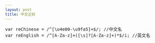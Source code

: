 ```yaml
---
layout: post
title: 中文正则
---
```

<div class="cnblogs_Highlighter">
<pre class="brush:javascript;gutter:true;">var reChinese = /^[\u4e00-\u9fa5]+$/; //中文名
var reEnglish = /^[A-Za-z]+([\s]?[A-Za-z]+)*$/i; //英文名
</pre>
</div>